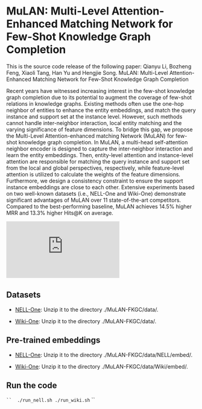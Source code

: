 # MuLAN: Multi-Level Attention-Enhanced Matching Network for Few-Shot Knowledge Graph Completion
This is the source code release of the following paper:
Qianyu Li, Bozheng Feng, Xiaoli Tang, Han Yu and Hengjie Song. MuLAN: Multi-Level Attention-Enhanced Matching Network for Few-Shot Knowledge Graph Completion

Recent years have witnessed increasing interest in the few-shot knowledge graph completion due to its potential to augment the coverage of few-shot relations in knowledge graphs. Existing methods often use the one-hop neighbor of entities to enhance the entity embeddings, and match the query instance and support set at the instance level. However, such methods cannot handle inter-neighbor interaction, local entity matching and the varying significance of feature dimensions. To bridge this gap, we propose the Multi-Level Attention-enhanced matching Network (MuLAN) for few-shot knowledge graph completion. In MuLAN, a multi-head self-attention neighbor encoder is designed to capture the inter-neighbor interaction and learn the entity embeddings. Then, entity-level attention and instance-level attention are responsible for matching the query instance and support set from the local and global perspectives, respectively, while feature-level attention is utilized to calculate the weights of the feature dimensions. Furthermore, we design a consistency constraint to ensure the support instance embeddings are close to each other. Extensive experiments based on two well-known datasets (i.e., NELL-One and Wiki-One) demonstrate significant advantages of MuLAN over 11 state-of-the-art competitors. Compared to the best-performing baseline, MuLAN achieves 14.5\% higher MRR and 13.3\% higher Hits@K on average.

![](https://github.com/qyli0201/MuLAN-FKGC/raw/master/model.pdf)


## Datasets
- [NELL-One](https://drive.google.com/file/d/1XXvYpTSTyCnN-PBdUkWBXwXBI99Chbps/view?usp=sharing): Unzip it to the directory ./MuLAN-FKGC/data/.

- [Wiki-One](https://drive.google.com/file/d/1_3HBJde2KVMhBgJeGN1-wyvW88gRU1iL/view?usp=sharing): Unzip it to the directory ./MuLAN-FKGC/data/.

## Pre-trained embeddings
- [NELL-One](https://drive.google.com/file/d/1XXvYpTSTyCnN-PBdUkWBXwXBI99Chbps/view?usp=sharing): Unzip it to the directory ./MuLAN-FKGC/data/NELL/embed/.

- [Wiki-One](https://drive.google.com/file/d/1_3HBJde2KVMhBgJeGN1-wyvW88gRU1iL/view?usp=sharing): Unzip it to the directory ./MuLAN-FKGC/data/Wiki/embed/.

## Run the code
` `` 
./run_nell.sh
./run_wiki.sh
` ``
